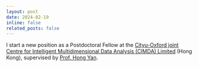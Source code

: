 ```yaml
---
layout: post
date: 2024-02-19
inline: false
related_posts: false
---
```

I start a new position as a Postdoctoral Fellow at the [Cityu-Oxford joint Centre for Intelligent Multidimensional Data Analysis (CIMDA) Limited](https://www.innocimda.com/index.html) (Hong Kong), supervised by [Prof. Hong Yan](https://www.ee.cityu.edu.hk/~hpyan/). 
